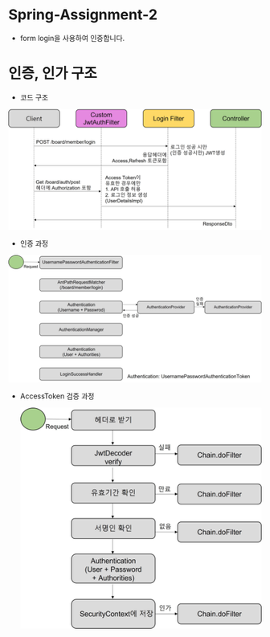 # Spring-Assignment-2
 
- form login을 사용하여 인증합니다.

# 인증, 인가 구조
- 코드 구조
  
<img src = "./img/인증_인가_과정.jpg">
  
- 인증 과정
  
<img src = "./img/인증과정.jpg">
  
- AccessToken 검증 과정
  
  <img src = "./img/AccessToken검증.jpg">